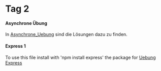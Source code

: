 # Tag 2

#### Asynchrone Übung

In [Asynchrone_Uebung](./Asynchrone_Uebung/) sind die Lösungen dazu zu finden.

#### Express 1

To use this file install with 'npm install express' the package for [Uebung Express](./express1/main.js)
